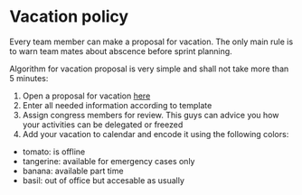 # Vacation policy 

Every team member can make a proposal for vacation. The only main rule is to warn team mates about abscence before sprint planning.

Algorithm for vacation proposal is very simple and shall not take more than 5 minutes:

1. Open a proposal for vacation [here](https://github.com/cybercongress/cyb/issues/new/choose)
2. Enter all needed information according to template
3. Assign congress members for review. This guys can advice you how your activities can be delegated or freezed
4. Add your vacation to calendar and encode it using the following colors:
- tomato: is offline
- tangerine: available for emergency cases only
- banana: available part time
- basil: out of office but accesable as usually
